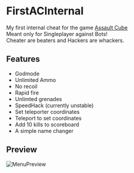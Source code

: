 # FirstACInternal
My first internal cheat for the game [Assault Cube](https://assault.cubers.net/)  
Meant only for Singleplayer against Bots!  
Cheater are beaters and Hackers are whackers.  

## Features
* Godmode
* Unlimited Ammo
* No recoil
* Rapid fire
* Unlimted grenades
* SpeedHack (currently unstable)
* Set teleporter coordinates
* Teleport to set coordinates
* Add 10 kills to scoreboard
* A simple name changer

## Preview
![MenuPreview](https://i.imgur.com/vUMZuIY.jpg)
